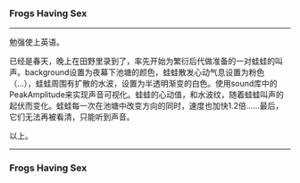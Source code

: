 ### Frogs Having Sex

---

勉强使上英语。

已经是春天，晚上在田野里录到了，率先开始为繁衍后代做准备的一对蛙蛙的叫声。background设置为夜幕下池塘的颜色，蛙蛙散发心动气息设置为粉色（…），蛙蛙周围有扩散的水波，设置为半透明渐变的白色。使用sound库中的PeakAmplitude来实现声音可视化。蛙蛙的心动值，和水波纹，随着蛙蛙叫声的起伏而变化。蛙蛙每一次在池塘中改变方向的同时，速度也加快1.2倍……最后，它们无法再被看清，只能听到声音。

以上。

---

### Frogs Having Sex

